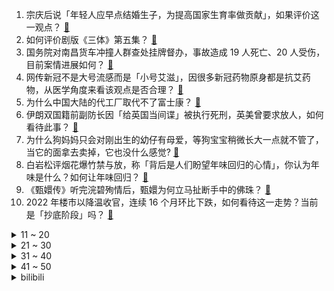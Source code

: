 1. 宗庆后说「年轻人应早点结婚生子，为提高国家生育率做贡献」，如果评价这一观点？ [:link:](https://www.zhihu.com/question/579061948)
2. 如何评价剧版《三体》第五集？ [:link:](https://www.zhihu.com/question/579076003)
3. 国务院对南昌货车冲撞人群查处挂牌督办，事故造成 19 人死亡、20 人受伤，目前案情进展如何？ [:link:](https://www.zhihu.com/question/579014296)
4. 网传新冠不是大号流感而是「小号艾滋」，因很多新冠药物原身都是抗艾药物，从医学角度来看该观点是否合理？ [:link:](https://www.zhihu.com/question/579008327)
5. 为什么中国大陆的代工厂取代不了富士康？ [:link:](https://www.zhihu.com/question/497225723)
6. 伊朗双国籍前副防长因「给英国当间谍」被执行死刑，英美曾要求放人，如何看待此事？ [:link:](https://www.zhihu.com/question/578887100)
7. 为什么狗妈妈只会对刚出生的幼仔有母爱，等狗宝宝稍微长大一点就不管了，当它的面拿去卖掉，它也没什么感觉? [:link:](https://www.zhihu.com/question/573857956)
8. 白岩松评烟花爆竹禁与放，称「背后是人们盼望年味回归的心情」，你认为年味是什么？如何让年味回归？ [:link:](https://www.zhihu.com/question/579055378)
9. 《甄嬛传》听完浣碧殉情后，甄嬛为何立马扯断手中的佛珠？ [:link:](https://www.zhihu.com/question/409774541)
10. 2022 年楼市以降温收官，连续 16 个月环比下跌，如何看待这一走势？当前是「抄底阶段」吗？ [:link:](https://www.zhihu.com/question/579005983)
<details>
<summary>11 ~ 20</summary>

11. 四个面壁者是不是只有美国那个是零贡献？ [:link:](https://www.zhihu.com/question/578350988)
12. 南海海域山东舰上多架歼15起飞，实战化演练拉开战幕，传递出什么信息？ [:link:](https://www.zhihu.com/question/579001927)
13. 月薪多少才适合买车? [:link:](https://www.zhihu.com/question/474729149)
14. 如何看待《原神》1月16日晚公布的新角色「米卡」、「迪希雅」？ [:link:](https://www.zhihu.com/question/579080460)
15. 如何看待爱奇艺被曝禁止HDMI连线播放一事？电视套娃式收费究竟谁之过？ [:link:](https://www.zhihu.com/question/579017821)
16. 1 月 16 日，离岸人民币兑美元自去年 7 月以来首次涨破 6.7 关口，发生了什么？ [:link:](https://www.zhihu.com/question/579006304)
17. 剧版《三体》中林永健饰演的常伟思怎么样？ [:link:](https://www.zhihu.com/question/578886711)
18. 2023 LPL 春季赛「仁川双C」重聚，TES 2:0 击败 AL 取赛季开门红，如何评价这场比赛？ [:link:](https://www.zhihu.com/question/579062929)
19. 中空的和氏璧是怎么做成传国玉玺的？ [:link:](https://www.zhihu.com/question/550432187)
20. 哈里王子自传《备胎》出版，首日销量仅次于《哈利·波特》，书里有哪些亮点？该书热销说明了什么？ [:link:](https://www.zhihu.com/question/578085343)
</details>
<details>
<summary>21 ~ 30</summary>

21. 网传米哈游开始收缩，现员工数超过 4000，有部门陷入空转，公司会如何应对这一局面？ [:link:](https://www.zhihu.com/question/578064251)
22. 电视剧《三体》登上央视，腾讯视频开播 1 小时便创纪录，如何评价剧版《三体》的改编？ [:link:](https://www.zhihu.com/question/579002657)
23. 女子住酒店遇保安深夜刷卡进房, 酒店称「系送果盘确存在过失，支持合法维权」，如何从法律角度分析此事？ [:link:](https://www.zhihu.com/question/579009608)
24. 白宫承认拜登私宅中又发现另外 5 页机密材料，「机密文件门」事件持续发酵，将会如何影响美国政坛？ [:link:](https://www.zhihu.com/question/578833781)
25. Unicode里汉字可能已经有几千个错字，为什么不见有人质疑他们的审核能力？ [:link:](https://www.zhihu.com/question/578135470)
26. 消息人士称「普京不参与明年俄大选，或谈判结束俄乌冲突」，透露出哪些信息？ [:link:](https://www.zhihu.com/question/579012602)
27. 瓦格纳领导人发布访问索列达尔视频后，泽连斯基称「战斗仍在继续」，具体情况如何？俄乌战局将如何发展？ [:link:](https://www.zhihu.com/question/579010205)
28. 唐宋以后具装重骑兵为什么被淘汰了? [:link:](https://www.zhihu.com/question/578828035)
29. 2023 年春晚主持人阵容首次发布，哪些信息值得关注？你对今年的春晚有哪些期待？ [:link:](https://www.zhihu.com/question/579009922)
30. 可以用Vim写小说吗?有什么特别的体验? [:link:](https://www.zhihu.com/question/578462882)
</details>
<details>
<summary>31 ~ 40</summary>

31. 美政府债务规模将触及上限，耶伦呼吁再次提高债务上限，众议院共和党人再敦促政府削减开支，后续会如何发展？ [:link:](https://www.zhihu.com/question/579002005)
32. 真心实意想为人民服务，去艰苦边远乡镇从事基层工作，在现在这个社会会被视为异类吗？ [:link:](https://www.zhihu.com/question/578463169)
33. 复制一个生物所有的粒子，复制品还是原来的生物吗？ [:link:](https://www.zhihu.com/question/578582217)
34. 媒体评「《三体》动画的失败，不是国产动画或科幻改编的问题」，如何看待这一说法？ [:link:](https://www.zhihu.com/question/579002285)
35. 剧版《三体》中有哪些不易察觉的细节？ [:link:](https://www.zhihu.com/question/578899177)
36. 22-23 赛季法甲雷恩 1:0 巴黎圣日耳曼，如何评价这场比赛？ [:link:](https://www.zhihu.com/question/578947365)
37. 未来几年，国内外有哪些机构有能力建设 LLM（大型语言模型）？ [:link:](https://www.zhihu.com/question/577674439)
38. 22 - 23 赛季西超杯决赛，巴萨 3:1 皇马，第14次赢得超级杯冠军，如何看待这场国家德比? [:link:](https://www.zhihu.com/question/579000965)
39. 没看过《三体》原著的观众看剧版《三体》是什么感受？ [:link:](https://www.zhihu.com/question/578898732)
40. 斯诺登发推嘲笑拜登把机密文件存车库，称「至少我把机密文件加密了」，该事件将对美国政坛产生何种影响？ [:link:](https://www.zhihu.com/question/578456246)
</details>
<details>
<summary>41 ~ 50</summary>

41. 拳头公布悠米重做思路「保留长期附身，削弱伤害与控制效果」，这个改动方向怎么样？ [:link:](https://www.zhihu.com/question/577103158)
42. 悬赏个民间队伍能赢国足吗？ [:link:](https://www.zhihu.com/question/360355220)
43. 科学界有哪些难以置信的照片？ [:link:](https://www.zhihu.com/question/578341056)
44. 日本决定核废水 2023 春夏排入海，如何评价？经过处理的核污水对周边环境是否会造成危害？ [:link:](https://www.zhihu.com/question/578669049)
45. 吃些复合维生素对身体有坏处吗? [:link:](https://www.zhihu.com/question/290114916)
46. 电视剧《狂飙》第 1-7  集拍得怎么样？有哪些值得关注的剧情点？ [:link:](https://www.zhihu.com/question/578719418)
47. 2023 LPL 春季赛 EDG 2:0 击败 WE 取开门红，如何评价这场比赛？ [:link:](https://www.zhihu.com/question/579048325)
48. 为什么多在名山大川山顶修庙，石头上刻字？自然景观是否不该过度被人为修饰？ [:link:](https://www.zhihu.com/question/577667018)
49. 如何评价由知名游戏改编的美剧《最后生还者》？ [:link:](https://www.zhihu.com/question/579013389)
50. 有哪些“百试不爽”，提高思考深度的思维模型？ [:link:](https://www.zhihu.com/question/431330002)
</details><details>
<summary>bilibili</summary>

1. 再做一次梦吧，这次是以百大的身份。 [:link:](//www.bilibili.com/video/BV17G4y1C7de)
2. 考试，但没及格 [:link:](//www.bilibili.com/video/BV1vP4y1k7V7)
3. 无敌了！这一期直接超神！！！ [:link:](//www.bilibili.com/video/BV1WG4y1C7mT)
4. 这是我今年遇到的很多朋友 [:link:](//www.bilibili.com/video/BV15P4y1k7Wz)
5. 深夜小桌游 [:link:](//www.bilibili.com/video/BV1FW4y137Tx)
6. 当《神女劈观》遇上《木兰诗》 尚雯婕杨扬上演跨界合唱 [:link:](//www.bilibili.com/video/BV1oY4y1f7qf)
7. 【官方MV】《One Last Chicken》 再见了，所有的只因战士 [:link:](//www.bilibili.com/video/BV1Mx4y137fa)
8. 《原神》角色演示-「瑶瑶：仙桂莹澈」 [:link:](//www.bilibili.com/video/BV1ev4y117Ls)
9. 《兔哥惊魂记》：游戏科学兔年贺岁小短片 [:link:](//www.bilibili.com/video/BV1t3411Z7jg)
10. 我想养个这玩意儿【kenshi②】 [:link:](//www.bilibili.com/video/BV1FG4y1w7T7)
<details>
<summary>11 ~ 20</summary>

11. 第一次听到雪人叫 [:link:](//www.bilibili.com/video/BV11A411d7fP)
12. 一盒榨菜卖800块？原来砖家说我们吃不起的榨菜是这个？ [:link:](//www.bilibili.com/video/BV1Sv4y1y7K7)
13. “小英雄大肚腩” [:link:](//www.bilibili.com/video/BV1NM411c7kM)
14. 《流浪地球2》定义主题曲《人是_》MV！纵使光亮微茫，依然奋力前行！命运打不败活着！ [:link:](//www.bilibili.com/video/BV1bY41197mq)
15. “我玩了400个小时不知火舞，但我从没见过她长什么样” [:link:](//www.bilibili.com/video/BV1DY411y7Fj)
16. 三年之期 我的世界永恒的MC生存 二周目EP1 [:link:](//www.bilibili.com/video/BV1r8411N7am)
17. 快过年了玩个游戏虐待一下自己 [:link:](//www.bilibili.com/video/BV1XT41127jP)
18. (现实世界 vs 中二动漫) 不行了 中二病犯了！ [:link:](//www.bilibili.com/video/BV1CD4y1W7u3)
19. 【卢克文工作室】“荒漠屠夫”惠然翻车事件，揭露经济链潜规则！ [:link:](//www.bilibili.com/video/BV1y84y1h7p5)
20. 在这寒冷的冬季吃上热乎的,给孩子带来温暖是家人们赋予的,所以我很感谢大家 [:link:](//www.bilibili.com/video/BV1yW4y137em)
</details>
<details>
<summary>21 ~ 30</summary>

21. 兄弟…你投屏忘关了 [:link:](//www.bilibili.com/video/BV1jx4y137FY)
22. 既然拿百大了 那不装了 [:link:](//www.bilibili.com/video/BV1iD4y1W7v8)
23. 两个月，自己设计+拼装，自然选择号，前进四！——《三体》 [:link:](//www.bilibili.com/video/BV1m24y1Y7rv)
24. 一台手机也能当百大？采访了70位百大UP主后，我悟了... [:link:](//www.bilibili.com/video/BV1qK411C7mX)
25. 时隔3年终于回国，第一次带爸妈，探秘最贵黑珍珠3钻家乡菜！ [:link:](//www.bilibili.com/video/BV19v4y1y7j8)
26. 排号200桌，等位5小时？好悬没把我饿死【凭啥排长队ep04-朱光玉火锅】 [:link:](//www.bilibili.com/video/BV1zW4y137qi)
27. 《明日方舟》限定干员「重岳」前瞻PV [:link:](//www.bilibili.com/video/BV18M411b7dm)
28. 史上用料最奢华的“巧克力砖”！一刀切下去，嘴角流下拉丝的眼泪…… [:link:](//www.bilibili.com/video/BV14P4y1k7WQ)
29. 关于流行音乐的深度研究：华语音乐已经完蛋了吗？ [:link:](//www.bilibili.com/video/BV1m8411P7v7)
30. 采访百万粉up主，原来他们私底下是这样…. [:link:](//www.bilibili.com/video/BV1je4y1F7mw)
</details>
<details>
<summary>31 ~ 40</summary>

31. 史上最厕一月番？史上最乐一月番！2023一月新番开播吐槽！ [:link:](//www.bilibili.com/video/BV1A14y1g7PC)
32. 《放假回家被骂十二则》 [:link:](//www.bilibili.com/video/BV1S84y1h7r1)
33. 新 春 找 瓜 行 动 [:link:](//www.bilibili.com/video/BV15R4y127qF)
34. B 站 热 门 审 核 现 状 [:link:](//www.bilibili.com/video/BV1kx4y137HT)
35. 又是一年 [:link:](//www.bilibili.com/video/BV1jD4y1W7XH)
36. 张镇辉台球正经教学【6个不太建议使用的技巧】17.0版本 [:link:](//www.bilibili.com/video/BV1wv4y117mi)
37. 全职UP这一年：难以启齿，避而不谈的问题今天全交代了 [:link:](//www.bilibili.com/video/BV1AG4y1C7Ks)
38. 【医学博士】耗时30天，制作了一份全网最全《新冠说明书》I 关于新冠，说点实话！ [:link:](//www.bilibili.com/video/BV1pY411977z)
39. 什锦区UP主为何能拿百大?【7年回顾】 [:link:](//www.bilibili.com/video/BV1kK411C7eh)
40. 19岁 拿了百大 [:link:](//www.bilibili.com/video/BV18R4y1Y7Qn)
</details>
<details>
<summary>41 ~ 50</summary>

41. 都什么年代，谁还当传统齐天大圣？！！ [:link:](//www.bilibili.com/video/BV1k14y1T745)
42. 任何答辩，终将入口即化！加强版 [:link:](//www.bilibili.com/video/BV11K411C7Mb)
43. 有种上学被抽查知识点的快感（5） [:link:](//www.bilibili.com/video/BV1JA411o7uT)
44. 用说唱科普生僻字 一起来听央视boys的《跟着我念字正腔圆》 [:link:](//www.bilibili.com/video/BV1XK411C7Mq)
45. 同学聚会遇到了前女友，说起当年的故事。 [:link:](//www.bilibili.com/video/BV1BG4y1A729)
46. 前年，我救了一只秃鹫，发了誓说只要它活下来我就再单身两年，没想到它活了，我也单身了两年。我掰着手指头算，两年快到了，我的桃花也快该到了吧，然后…然后… [:link:](//www.bilibili.com/video/BV1XA411d7mM)
47. 【奇谭】“生活把我搓成桃，大圣送我三根毛” [:link:](//www.bilibili.com/video/BV1Ne4y1F7kV)
48. 论文中期检查现状 [:link:](//www.bilibili.com/video/BV1d24y1a72d)
49. 七七：我最会找阴间宝箱了【一】 [:link:](//www.bilibili.com/video/BV1j3411Z7dh)
50. 2023明日方舟新春会「兔兔闹新春」正片DAY1 [:link:](//www.bilibili.com/video/BV1qR4y1e7Xo)
</details>
<details>
<summary>51 ~ 60</summary>

51. 试吃天价冰岛小龙虾，8只8000元冰岛克朗，到底有多好吃？ [:link:](//www.bilibili.com/video/BV1xP4y1k7Kf)
52. 2023迦勒底新春会 [:link:](//www.bilibili.com/video/BV128411N7Ny)
53. 硬核狠人骑行东北，夜宿路边铁皮房，寒潮零下30度像是睡在冰箱里 [:link:](//www.bilibili.com/video/BV1VD4y1H7JD)
54. 还记得他吗？德国志愿者卢安克，深入广西深山中支教十八年 [:link:](//www.bilibili.com/video/BV1uP4y1k7yj)
55. 食 食 物 者 为 俊 杰 [:link:](//www.bilibili.com/video/BV1qY411y7dD)
56. 我从小就会画马！ [:link:](//www.bilibili.com/video/BV1x24y1Y75F)
57. 玩游戏像高考，渡劫像考研，炼个药还得研究中医？！ [:link:](//www.bilibili.com/video/BV1WR4y127gc)
58. 【STN快报第七季02】EPIC管中国人叫爸爸的原因找到了，竟是因为孙子 [:link:](//www.bilibili.com/video/BV16A411o7gF)
59. 这是我玩过最逼真的击剑游戏！ [:link:](//www.bilibili.com/video/BV1Ev4y1176K)
60. 【2023欢乐春节音乐会】穿越千年文明，邂逅神鸟 [:link:](//www.bilibili.com/video/BV1224y1Y7QA)
</details>
<details>
<summary>61 ~ 70</summary>

61. 【TF家族】《一起去做的N件事》第十三件事：一起来释放吧！ [:link:](//www.bilibili.com/video/BV1aW4y137ue)
62. 2023未定事件簿新春会 [:link:](//www.bilibili.com/video/BV1Bd4y1L7R7)
63. 中国婆婆给外国媳妇买三金 小哒莎感动哭了！这金手镯也太贵了！ [:link:](//www.bilibili.com/video/BV1EG4y1C7ob)
64. 【流浪地球2 | “定义”主题曲《人是_》MV】周深震撼献唱，诉说人类的勇气与坚毅！ [:link:](//www.bilibili.com/video/BV18R4y1Y7Zz)
65. 鹰酱的厨房初体验！ [:link:](//www.bilibili.com/video/BV1qG4y1c7QJ)
66. 芬兰家人被成都冒烤鸭香到全场震惊！狂扫一大桌四川名小吃！担担面辣豆花儿疯狂抢食！撑到扶墙出！ [:link:](//www.bilibili.com/video/BV1JD4y1H7wp)
67. 土坑酸菜重现市场，风评却变了？ [:link:](//www.bilibili.com/video/BV1Zd4y157kJ)
68. ⚡ 舞 动 春 晚 ⚡ [:link:](//www.bilibili.com/video/BV1aY411y7vk)
69. 用煮熟的鸡蛋做个小兔子，好吃又好玩，快来试试 [:link:](//www.bilibili.com/video/BV19T41127SJ)
70. 别拦着我，我要拯救世界！ [:link:](//www.bilibili.com/video/BV1JR4y127hC)
</details>
<details>
<summary>71 ~ 80</summary>

71. 桥梁究竟可以贪到什么地步？？ [:link:](//www.bilibili.com/video/BV1GD4y1H7Yu)
72. 《夜  袭  流  浪  者》 [:link:](//www.bilibili.com/video/BV1kM411b7Mv)
73. 什么！《百战成诗》更新了？！——王者荣耀·113英雄群像献礼歌（古风圈半壁江山齐列阵！爷青回！） [:link:](//www.bilibili.com/video/BV1uM411b7CS)
74. ⚡还得是《叶罗丽》味冲啊！⚡ [:link:](//www.bilibili.com/video/BV1Cd4y1j7eH)
75. 网上流传的蟹黄堡秘方，到底好吃么？复刻一下！ [:link:](//www.bilibili.com/video/BV1gK411C7Uu)
76. 🤤探长，我是女人🤤 [:link:](//www.bilibili.com/video/BV1U14y1u7Bc)
77. 《 过 年 装 逼 神 器 2 》 [:link:](//www.bilibili.com/video/BV14e4y1F7ve)
78. 3D版？毁灭菇的压迫感！ [:link:](//www.bilibili.com/video/BV17d4y177N7)
79. 99%人不知道，这些行为居然违法！ [:link:](//www.bilibili.com/video/BV1QA411d7fd)
80. 中国版教父，香港黑道片巅峰！20000字拆解《无间道2》 [:link:](//www.bilibili.com/video/BV1K3411Z7SX)
</details>
<details>
<summary>81 ~ 90</summary>

81. 拼夕夕里3块5一个的“嫩牛五方”，你敢吃吗？？ [:link:](//www.bilibili.com/video/BV1TM411c7gv)
82. 新概念“天才” [:link:](//www.bilibili.com/video/BV1684y1h765)
83. 这届的粉丝只需要略微出手，就已是这个分段的极限 [:link:](//www.bilibili.com/video/BV1x24y1h7Ct)
84. 消消乐看完想去宫里过年 [:link:](//www.bilibili.com/video/BV1jG4y1C7eD)
85. “国运线” [:link:](//www.bilibili.com/video/BV15P4y1k75e)
86. 《Crazy》 Cover  Gnarls Barkley [:link:](//www.bilibili.com/video/BV19A411Z7Np)
87. 1999年的中国发生了什么？【激荡四十年·1999】 [:link:](//www.bilibili.com/video/BV1Gv4y1C7VB)
88. 人民日报金句摘抄|难以抵御的金句！！ [:link:](//www.bilibili.com/video/BV1pM411h7NF)
89. 我得百大了!但我还有些想说的... [:link:](//www.bilibili.com/video/BV1qR4y1Y7FM)
90. 父母反对动漫！偷偷把她们房间改造成二次元风，结果。。。 [:link:](//www.bilibili.com/video/BV1yK411C7FW)
</details>
<details>
<summary>91 ~ 100</summary>

91. 【特效向】火线生化对决 [:link:](//www.bilibili.com/video/BV1Le4y1F7pq)
92. 医学奇迹？！我捡的瘫痪小猫会蹬腿了！！！ [:link:](//www.bilibili.com/video/BV1oP4y1r77e)
93. 好久没有女仆装了... [:link:](//www.bilibili.com/video/BV1oK411C7fT)
94. 【散人】无脊椎怪盗！屁股与手的博弈！钻石到手妙妙妙～ [:link:](//www.bilibili.com/video/BV173411Z7b2)
95. “从没想过这碗面，会改变我的这一年。” [:link:](//www.bilibili.com/video/BV1jx4y137Lq)
96. 懂不懂00后童年女神的含金量啊 [:link:](//www.bilibili.com/video/BV1nG4y1C7ci)
97. 旅游真开心…… [:link:](//www.bilibili.com/video/BV1VK411y7jS)
98. 寄生虫-自闭测试 [:link:](//www.bilibili.com/video/BV1224y1a7ks)
99. 三体人：我们害怕叶问 [:link:](//www.bilibili.com/video/BV14A411o7oH)
100. 惊！喜羊羊与灰太狼中竟然有这么多有太阳！之前从来没发现！ [:link:](//www.bilibili.com/video/BV1dv4y1y71W)
</details></details>
